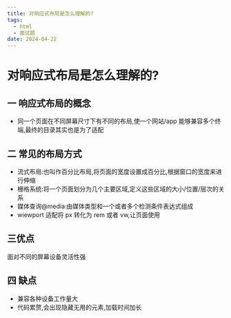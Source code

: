 ```yaml
---
title: 对响应式布局是怎么理解的?
tags:
  - html
  - 面试题
date: 2024-04-22
---
```

# 对响应式布局是怎么理解的?

## 一 响应式布局的概念

- 同一个页面在不同屏幕尺寸下有不同的布局,使一个网站/app 能够兼容多个终端,最终的目录其实也是为了适配

## 二 常见的布局方式

- 流式布局:也叫作百分比布局,将页面的宽度设置成百分比,根据窗口的宽度来进行伸缩
- 栅格系统:将一个页面划分为几个主要区域,定义这些区域的大小/位置/层次的关系
- 媒体查询@media:由媒体类型和一个或者多个检测条件表达式组成
- wiewport 适配将 px 转化为 rem 或者 vw,让页面使用

## 三优点

面对不同的屏幕设备灵活性强

## 四 缺点

- 兼容各种设备工作量大
- 代码累赘,会出现隐藏无用的元素,加载时间加长